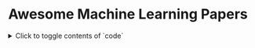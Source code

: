 # Awesome Machine Learning Papers

<details>
<summary>Click to toggle contents of `code`</summary>
```
CODE!
```
</details>
